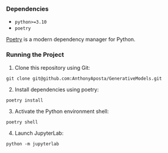 ### Dependencies

- `python>=3.10`
- `poetry`

[Poetry](https://python-poetry.org/) is a modern dependency manager for Python.

### Running the Project

1. Clone this repository using Git:

```
git clone git@github.com:AnthonyAposta/GenerativeModels.git
```

2. Install dependencies using poetry:

```
poetry install
```

3. Activate the Python environment shell:

```
poetry shell
```

4. Launch JupyterLab:

```
python -m jupyterlab
```